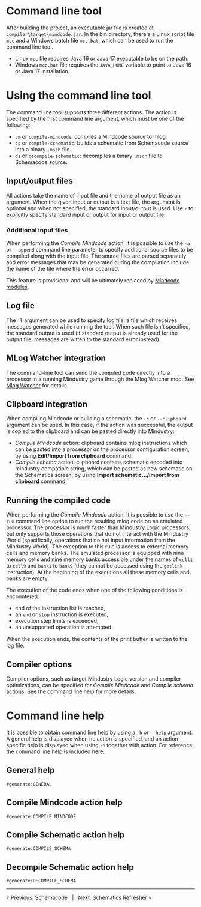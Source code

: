# Command line tool

After building the project, an executable jar file is created at `compiler\target\mindcode.jar`. In the bin 
directory, there's a Linux script file `mcc` and a Windows batch file `mcc.bat`, which can be used to run the 
command line tool.

* Linux `mcc` file requires Java 16 or Java 17 executable to be on the path.
* Windows `mcc.bat` file requires the `JAVA_HOME` variable to point to Java 16 or Java 17 installation.

# Using the command line tool

The command line tool supports three different actions. The action is specified by the first command line argument, 
which must be one of the following:

* `cm` or `compile-mindcode`: compiles a Mindcode source to mlog.
* `cs` or `compile-schematic`: builds a schematic from Schemacode source into a binary `.msch` file.
* `ds` or `decompile-schematic`: decompiles a binary `.msch` file to Schemacode source.

## Input/output files

All actions take the name of input file and the name of output file as an argument. When the given input or output is 
a text file, the argument is optional and when not specified, the standard input/output is used. Use `-` to explicitly 
specify standard input or output for input or output file.

### Additional input files

When performing the _Compile Mindcode_ action, it is possible to use the `-a` or `--append` command line parameter to specify additional source files to be compiled along with the input file. The source files are parsed separately and error messages that may be generated during the compilation include the name of the file where the error occurred.

This feature is provisional and will be ultimately replaced by [Mindcode modules](https://github.com/cardillan/mindcode/issues/149).

## Log file

The `-l` argument can be used to specify log file, a file which receives messages generated while running the tool. 
When such file isn't specified, the standard output is used (if standard output is already used for the output file, 
messages are witten to the standard error instead).

## MLog Watcher integration

The command-line tool can send the compiled code directly into a processor in a running Mindustry game through the Mlog Watcher mod. See [Mlog Watcher](TOOLS-MLOG-WATCHER.markdown) for details.

## Clipboard integration

When compiling Mindcode or building a schematic, the `-c` or `--clipboard` argument can be used. In this case, if the 
action was successful, the output is copied to the clipboard and can be pasted directly into Mindustry:

* _Compile Mindcode_ action: clipboard contains mlog instructions which can be pasted into a processor on the 
  processor configuration screen, by using **Edit/Import from clipboard** command.
* _Compile schema_ action: clipboard contains schematic encoded into mindustry compatible string, which can be pasted 
  as new schematic on the Schematics screen, by using **Import schematic.../Import from clipboard** command. 

## Running the compiled code

When performing the _Compile Mindcode_ action, it is possible to use the `--run` command line option to run the resulting mlog code on an emulated processor. The processor is much faster than Mindustry Logic processors, but only supports those operations that do not interact with the Mindustry World (specifically, operations that do not input information from the Mindustry World). The exception to this rule is access to external memory cells and memory banks. The emulated processor is equipped with nine memory cells and nine memory banks accessible under the names of `cell1` to `cell9` and `bank1` to `bank9` (they cannot be accessed using the `getlink` instruction). At the beginning of the executions all these memory cells and banks are empty.

The execution of the code ends when one of the following conditions is encountered:
* end of the instruction list is reached,
* an `end` or `stop` instruction is executed,
* execution step limits is exceeded,
* an unsupported operation is attempted.

When the execution ends, the contents of the print buffer is written to the log file.

## Compiler options

Compiler options, such as target Mindustry Logic version and compiler optimizations, can be specified for _Compile 
Mindcode_ and _Compile schema_ actions. See the command line help for more details.

# Command line help

It is possible to obtain command line help by using a `-h` or `--help` argument. A general help is displayed when no 
action is specified, and an action-specific help is displayed when using `-h` together with action. For reference, 
the command line help is included here.

## General help

```
#generate:GENERAL
```

## Compile Mindcode action help

```
#generate:COMPILE_MINDCODE
```

## Compile Schematic action help

```
#generate:COMPILE_SCHEMA
```

## Decompile Schematic action help

```
#generate:DECOMPILE_SCHEMA
```

---

[« Previous: Schemacode](SCHEMACODE.markdown) &nbsp; | &nbsp;
[Next: Schematics Refresher »](TOOLS-REFRESHER.markdown)
